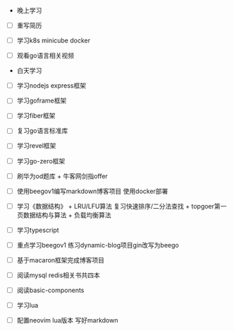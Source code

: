 + 晚上学习
- [ ] 重写简历

- [ ] 学习k8s minicube docker

- [ ] 观看go语言相关视频
+ 白天学习
- [ ] 学习nodejs express框架

- [ ] 学习goframe框架

- [ ] 学习fiber框架

- [ ] 复习go语言标准库

- [ ] 学习revel框架

- [ ] 学习go-zero框架

- [ ] 刷华为od题库 + 牛客网剑指offer

- [ ] 使用beegov1编写markdown博客项目 使用docker部署

- [ ] 学习《数据结构》 + LRU/LFU算法 复习快速排序/二分法查找 + topgoer第一页数据结构与算法 + 负载均衡算法

- [ ] 学习typescript

- [ ] 重点学习beegov1 练习dynamic-blog项目gin改写为beego

- [ ] 基于macaron框架完成博客项目

- [ ] 阅读mysql redis相关书共四本

- [ ] 阅读basic-components

- [ ] 学习lua 

- [ ] 配置neovim lua版本 写好markdown



